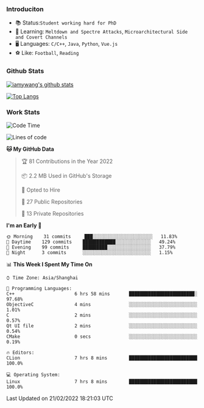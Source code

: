 ### Introduciton

- 📚 Status:`Student working hard for PhD`
- 🔎 Learning: `Meltdown and Spectre Attacks`, `Microarchitectural Side and Covert Channels`
- 🖥️ Languages: `C/C++`, `Java`, `Python`, `Vue.js`
- ⚽ Like: `Football`, `Reading`

### Github Stats

[![iamywang's github stats](https://github-readme-stats.vercel.app/api?username=iamywang&count_private=true&show_icons=true)]()

[![Top Langs](https://github-readme-stats.vercel.app/api/top-langs/?username=iamywang&layout=compact)]()

### Work Stats

<!--START_SECTION:waka-->
![Code Time](http://img.shields.io/badge/Code%20Time-107%20hrs%2053%20mins-blue)

![Lines of code](https://img.shields.io/badge/From%20Hello%20World%20I%27ve%20Written-535%20Thousand%20lines%20of%20code-blue)

**🐱 My GitHub Data** 

> 🏆 81 Contributions in the Year 2022
 > 
> 📦 2.2 MB Used in GitHub's Storage 
 > 
> 💼 Opted to Hire
 > 
> 📜 27 Public Repositories 
 > 
> 🔑 13 Private Repositories  
 > 
**I'm an Early 🐤** 

```text
🌞 Morning    31 commits     ███░░░░░░░░░░░░░░░░░░░░░░   11.83% 
🌆 Daytime    129 commits    ████████████░░░░░░░░░░░░░   49.24% 
🌃 Evening    99 commits     █████████░░░░░░░░░░░░░░░░   37.79% 
🌙 Night      3 commits      ░░░░░░░░░░░░░░░░░░░░░░░░░   1.15%

```


📊 **This Week I Spent My Time On** 

```text
⌚︎ Time Zone: Asia/Shanghai

💬 Programming Languages: 
C++                      6 hrs 58 mins       ████████████████████████░   97.68% 
ObjectiveC               4 mins              ░░░░░░░░░░░░░░░░░░░░░░░░░   1.01% 
C                        2 mins              ░░░░░░░░░░░░░░░░░░░░░░░░░   0.57% 
Qt UI file               2 mins              ░░░░░░░░░░░░░░░░░░░░░░░░░   0.54% 
CMake                    0 secs              ░░░░░░░░░░░░░░░░░░░░░░░░░   0.19%

🔥 Editors: 
CLion                    7 hrs 8 mins        █████████████████████████   100.0%

💻 Operating System: 
Linux                    7 hrs 8 mins        █████████████████████████   100.0%

```


 Last Updated on 21/02/2022 18:21:03 UTC
<!--END_SECTION:waka-->
